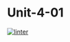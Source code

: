 # Unit-4-01
 [![linter](https://github.com/Aidan-Lalonde-Novales/Unit-4-01/workflows/linter/badge.svg)](https://github.com/marketplace/actions/super-linter)

